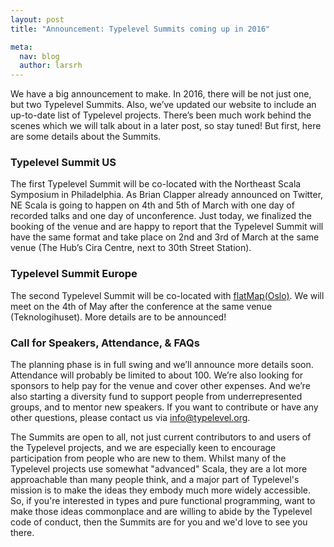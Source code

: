 ```yaml
---
layout: post
title: "Announcement: Typelevel Summits coming up in 2016"

meta:
  nav: blog
  author: larsrh
---
```


We have a big announcement to make. In 2016, there will be not just one, but
two Typelevel Summits. Also, we’ve updated our website to include an up-to-date
list of Typelevel projects. There’s been much work behind the scenes which we
will talk about in a later post, so stay tuned!  But first, here are some
details about the Summits.

### Typelevel Summit US

The first Typelevel Summit will be co-located with the Northeast Scala
Symposium in Philadelphia. As Brian Clapper already announced on Twitter, NE
Scala is going to happen on 4th and 5th of March with one day of recorded talks
and one day of unconference. Just today, we finalized the booking of the venue
and are happy to report that the Typelevel Summit will have the same format and
take place on 2nd and 3rd of March at the same venue (The Hub’s Cira Centre,
next to 30th Street Station).

### Typelevel Summit Europe

The second Typelevel Summit will be co-located with
[flatMap(Oslo)](http://2016.flatmap.no/). We will meet on the 4th of May after
the conference at the same venue (Teknologihuset). More details are to be
announced!

### Call for Speakers, Attendance, & FAQs

The planning phase is in full swing and we’ll announce more details soon.
Attendance will probably be limited to about 100. We’re also looking for
sponsors to help pay for the venue and cover other expenses. And we’re also
starting a diversity fund to support people from underrepresented groups, and
to mentor new speakers. If you want to contribute or have any other questions,
please contact us via [info@typelevel.org](mailto:info@typelevel.org).

The Summits are open to all, not just current contributors to and users of the
Typelevel projects, and we are especially keen to encourage participation from
people who are new to them. Whilst many of the Typelevel projects use somewhat
"advanced" Scala, they are a lot more approachable than many people think, and
a major part of Typelevel's mission is to make the ideas they embody much more
widely accessible. So, if you're interested in types and pure functional
programming, want to make those ideas commonplace and are willing to abide by
the Typelevel code of conduct, then the Summits are for you and we'd love to
see you there.

